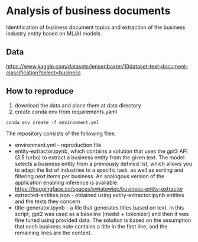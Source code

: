 # Analysis of business documents
Identification of business document topics and extraction of the business industry entity based on ML/AI models

## Data
https://www.kaggle.com/datasets/jensenbaxter/10dataset-text-document-classification?select=business

## How to reproduce
1. download the data and place them at data directory
2. create conda env from requirements.yaml
```
conda env create -f environment.yml 
```

The repository consists of the following files:
* environment.yml - reproduction file
* entity-extractor.ipynb, which contains a solution that uses the gpt3 API (3.5 turbo) to extract a business entity from the given text. The model selects a business entity from a previously defined list, which allows you to adapt the list of industries to a specific task, as well as sorting and filtering next items per business. 
An analogous version of the application enabling inference is available: https://huggingface.co/spaces/swiatowiec/business-entity-extractor
* extracted-entities.json - obtained using extity-extractor.ipynb entities and the texts they concern
* title-generator.ipynb - a file that generates titles based on text. In this script, gpt2 was used as a baseline (model + tokenizer) and then it was fine tuned using provided data. The solution is based on the assumption that each business note contains a title in the first line, and the remaining lines are the content.
